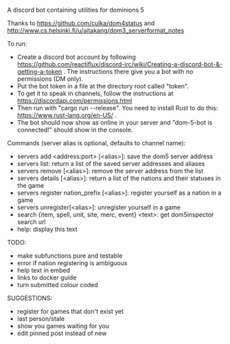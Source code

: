 A discord bot containing utilities for dominions 5

Thanks to https://github.com/culka/dom4status and http://www.cs.helsinki.fi/u/aitakang/dom3_serverformat_notes

To run:
* Create a discord bot account by following https://github.com/reactiflux/discord-irc/wiki/Creating-a-discord-bot-&-getting-a-token . The instructions there give you a bot with no permissions (DM only).
* Put the bot token in a file at the directory root called "token".
* To get it to speak in channels, follow the instructions at https://discordapi.com/permissions.html
* Then run with "cargo run --release". You need to install Rust to do this: https://www.rust-lang.org/en-US/ .
* The bot should now show as online in your server and "dom-5-bot is connected!" should show in the console.

Commands (server alias is optional, defaults to channel name): 
* servers add \<address:port\> \[\<alias\>\]: save the dom5 server address
* servers list: return a list of the saved server addresses and aliases
* servers remove \[\<alias\>\]: remove the server address from the list
* servers details \[\<alias\>\]: return a list of the nations and their statuses in the game
* servers register nation_prefix \[\<alias\>\]: register yourself as a nation in a game
* servers unregister\[\<alias\>\]: unregister yourself in a game
* search {item, spell, unit, site, merc, event} \<text\>: get dom5inspector search url
* help: display this text

TODO:
* make subfunctions pure and testable
* error if nation registering is ambiguous
* help text in embed
* links to docker guide
* turn submitted colour coded

SUGGESTIONS:
* register for games that don't exist yet
* last person/stale
* show you games waiting for you
* edit pinned post instead of new
